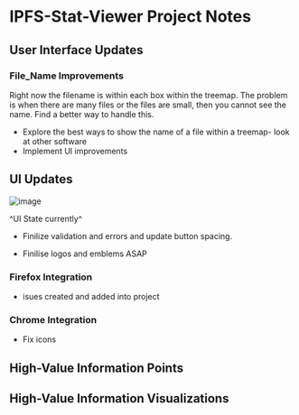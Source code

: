 # IPFS-Stat-Viewer Project Notes
## User Interface Updates
### File_Name Improvements
Right now the filename is within each box within the treemap. The problem is when there are many files or the files are small, then you cannot see the name. Find a better way to handle this.
- Explore the best ways to show the name of a file within a treemap- look at other software
- Implement UI improvements

## UI Updates 

![image](https://user-images.githubusercontent.com/30084404/178163901-f092e921-af07-4e0b-b38c-00bb81bd68c7.png)

^UI State currently^ 

- Finilize validation and errors and update button spacing. 

- Finilise logos and emblems ASAP

### Firefox Integration
- isues created and added into project
### Chrome Integration

- Fix icons 
## High-Value Information Points

## High-Value Information Visualizations

